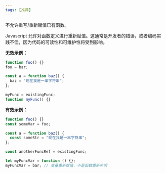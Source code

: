 ```yaml
---
tags: [推荐]
---
```


不允许重写/重新赋值已有函数。

Javascript 允许对函数定义进行重新赋值。这通常是开发者的错误，或者编码实践不佳，因为代码的可读性和可维护性将受到影响。

**无效示例：**

```typescript
function foo() {}
foo = bar;

const a = function baz() {
  baz = "现在我是一串字符串";
};

myFunc = existingFunc;
function myFunc() {}
```

**有效示例：**

```typescript
function foo() {}
const someVar = foo;

const a = function baz() {
  const someStr = "现在我是一串字符串";
};

const anotherFuncRef = existingFunc;

let myFuncVar = function () {};
myFuncVar = bar; // 变量重新赋值，不是函数重新声明
```